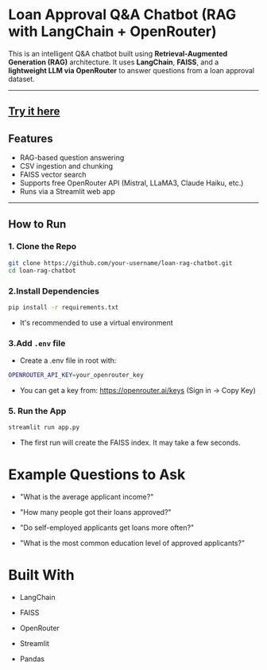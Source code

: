# Loan Approval Q&A Chatbot (RAG with LangChain + OpenRouter)

This is an intelligent Q&A chatbot built using **Retrieval-Augmented Generation (RAG)** architecture. It uses **LangChain**, **FAISS**, and a **lightweight LLM via OpenRouter** to answer questions from a loan approval dataset.


---
[Try it here](https://week8-chatbot-4mqvqhsptw3s36xmdjgdcz.streamlit.app/)
---
## Features

- RAG-based question answering
- CSV ingestion and chunking
- FAISS vector search
- Supports free OpenRouter API (Mistral, LLaMA3, Claude Haiku, etc.)
- Runs via a Streamlit web app

---

##  How to Run

### 1. Clone the Repo

```bash
git clone https://github.com/your-username/loan-rag-chatbot.git
cd loan-rag-chatbot
```
### 2.Install Dependencies
```bash
pip install -r requirements.txt
```
- It's recommended to use a virtual environment

### 3.Add `.env` file
- Create a .env file in root with:

```bash
OPENROUTER_API_KEY=your_openrouter_key
```

- You can get a key from: https://openrouter.ai/keys (Sign in → Copy Key)

### 5. Run the App

```bash
streamlit run app.py
```
- The first run will create the FAISS index. It may take a few seconds.

# Example Questions to Ask
- "What is the average applicant income?"

- "How many people got their loans approved?"

- "Do self-employed applicants get loans more often?"

- "What is the most common education level of approved applicants?"

# Built With
- LangChain

- FAISS

- OpenRouter

- Streamlit

- Pandas



